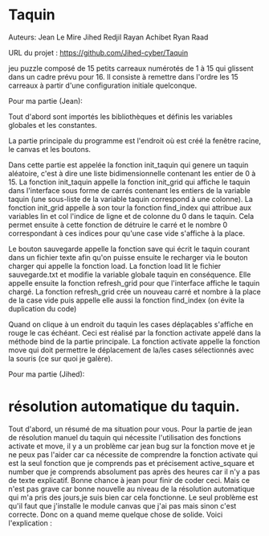 # Taquin

Auteurs:
Jean Le Mire
Jihed Redjil
Rayan Achibet
Ryan Raad

URL du projet : https://github.com/Jihed-cyber/Taquin

jeu puzzle composé de 15 petits carreaux numérotés de 1 à 15 qui glissent dans un cadre prévu pour 16. Il consiste à remettre dans l'ordre les 15 carreaux à partir d'une configuration initiale quelconque. 

Pour ma partie (Jean):

Tout d'abord sont importés les bibliothèques et définis les variables globales et les constantes.

La partie principale du programme est l'endroit où est créé la fenêtre racine, le canvas et les boutons.

Dans cette partie est appelée la fonction init_taquin qui genere un taquin aléatoire, c'est à dire une liste bidimensionnelle contenant les entier de 0 à 15.
La fonction init_taquin appelle la fonction init_grid qui affiche le taquin dans l'interface sous forme de carrés contenant les entiers de la variable taquin (une sous-liste de la variable taquin correspond à une colonne).
La fonction init_grid appelle à son tour la fonction find_index qui attribue aux variables lin et col l'indice de ligne et de colonne du 0 dans le taquin. Cela permet ensuite à  cette fonction de détruire le carré et le nombre 0 correspondant à ces indices pour qu'une case vide s'affiche à la place.

Le bouton sauvegarde appelle la fonction save qui écrit le taquin courant dans un fichier texte afin qu'on puisse ensuite le recharger via le bouton charger qui appelle la fonction load.
La fonction load lit le fichier sauvegarde.txt et modifie la variable globale taquin en conséquence. Elle appelle ensuite la fonction refresh_grid pour que l'interface affiche le taquin chargé. La fonction refresh_grid crée un nouveau carré et nombre à la place de la case vide puis appelle elle aussi la fonction find_index (on évite la duplication du code)

Quand on clique à un endroit du taquin les cases déplaçables s'affiche en rouge le cas échéant. Ceci est réalisé par la fonction activate appelé dans la méthode bind de la partie principale. La fonction activate appelle la fonction move qui doit permettre le déplacement de la/les cases sélectionnés avec la souris (ce sur quoi je galère).



Pour ma partie (Jihed):

# résolution automatique du taquin.


Tout d'abord, un résumé de ma situation pour vous. Pour la partie de jean de résolution manuel du taquin qui nécessite l'utilisation des fonctions activate et move, il y a un problème car jean bug sur la fonction move et je ne peux pas l'aider car ca nécessite de comprendre la fonction activate qui est la seul fonction que je comprends pas et précisement active_square et number que je comprends absolument pas après des heures car il n'y a pas de texte explicatif. Bonne chance à jean pour finir de coder ceci. Mais ce n'est pas grave car bonne nouvelle au niveau de la résolution automatique qui m'a pris des jours,je suis bien car cela fonctionne. Le seul problème est qu'il faut que j'installe le module canvas que j'ai pas mais sinon c'est correcte. Donc on a quand meme quelque chose de solide. Voici l'explication :


                
